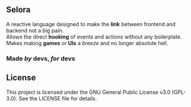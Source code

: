 ## Selora
A reactive language designed to make the __link__ between frontend and backend not a big pain.  
Allows the direct __hooking__ of events and actions without any boilerplate.  
Makes making __games__ or __UIs__ a *breeze* and no longer absolute hell.  
  
### __Made *by* devs, *for* devs__

## License

This project is licensed under the GNU General Public License v3.0 (GPL-3.0). See the LICENSE file for details.



